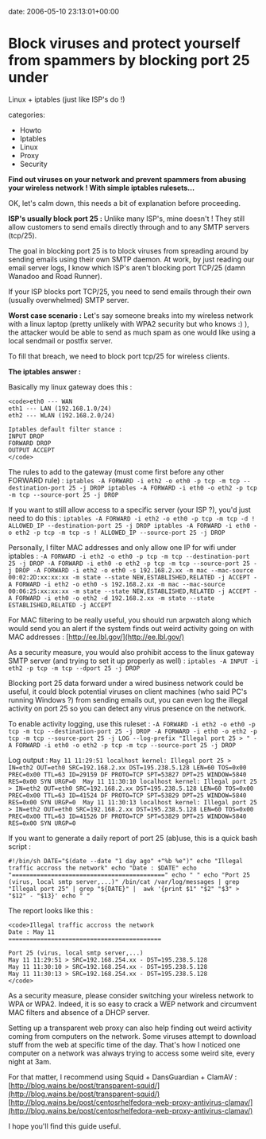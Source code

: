 


date: 2006-05-10 23:13:01+00:00


# Block viruses and protect yourself from spammers by blocking port 25 under
  Linux + iptables (just like ISP's do !)

categories:
- Howto
- Iptables
- Linux
- Proxy
- Security


**Find out viruses on your network and prevent spammers from abusing your wireless network ! With simple iptables rulesets...**

OK, let's calm down, this needs a bit of explanation before proceeding.

**ISP's usually block port 25 :**
Unlike many ISP's, mine doesn't ! They still allow customers to send emails directly through and to any SMTP servers (tcp/25).

The goal in blocking port 25 is to block viruses from spreading around by sending emails using their own SMTP daemon.
At work, by just reading our email server logs, I know which ISP's aren't blocking port TCP/25  (damn Wanadoo and Road Runner).

If your ISP blocks port TCP/25, you need to send emails through their own (usually overwhelmed) SMTP server.

**Worst case scenario :**
Let's say someone breaks into my wireless network with a linux laptop (pretty unlikely with WPA2 security but who knows :) ), the attacker would be able to send as much spam as one would like using a local sendmail or postfix server.

To fill that breach, we need to block port tcp/25 for wireless clients.



**The iptables answer :**

Basically my linux gateway does this :

    
    <code>eth0 --- WAN
    eth1 --- LAN (192.168.1.0/24)
    eth2 --- WLAN (192.168.2.0/24)
    
    Iptables default filter stance :
    INPUT DROP
    FORWARD DROP
    OUTPUT ACCEPT
    </code>



The rules to add to the gateway (must come first before any other FORWARD rule) :
`iptables -A FORWARD -i eth2 -o eth0 -p tcp -m tcp --destination-port 25 -j DROP
iptables -A FORWARD -i eth0 -o eth2 -p tcp -m tcp --source-port 25 -j DROP`

If you want to still allow access to a specific server (your ISP ?), you'd just need to do this : 
`iptables -A FORWARD -i eth2 -o eth0 -p tcp -m tcp -d ! ALLOWED_IP --destination-port 25 -j DROP
iptables -A FORWARD -i eth0 -o eth2 -p tcp -m tcp -s ! ALLOWED_IP --source-port 25 -j DROP`

Personally, I filter MAC addresses and only allow one IP for wifi under iptables :
`-A FORWARD -i eth2 -o eth0 -p tcp -m tcp --destination-port 25 -j DROP
-A FORWARD -i eth0 -o eth2 -p tcp -m tcp --source-port 25 -j DROP
-A FORWARD -i eth2 -o eth0 -s 192.168.2.xx -m mac --mac-source 00:02:2D:xx:xx:xx -m state --state NEW,ESTABLISHED,RELATED -j ACCEPT
-A FORWARD -i eth2 -o eth0 -s 192.168.2.xx -m mac --mac-source 00:06:25:xx:xx:xx -m state --state NEW,ESTABLISHED,RELATED -j ACCEPT
-A FORWARD -i eth0 -o eth2 -d 192.168.2.xx -m state --state ESTABLISHED,RELATED -j ACCEPT`

For MAC filtering to be really useful, you should run arpwatch along which would send you an alert if the system finds out weird activity going on with MAC addresses : [http://ee.lbl.gov/](http://ee.lbl.gov/)

As a security measure, you would also prohibit access to the linux gateway SMTP server (and trying to set it up properly as well) :
`iptables -A INPUT -i eth2 -p tcp -m tcp --dport 25 -j DROP`

Blocking port 25 data forward under a wired business network could be useful, it could block potential viruses on client machines (who said PC's running Windows ?) from sending emails out, you can even log the illegal activity on port 25 so you can detect any virus presence on the network.

To enable activity logging, use this ruleset :
`-A FORWARD -i eth2 -o eth0 -p tcp -m tcp --destination-port 25 -j DROP
-A FORWARD -i eth0 -o eth2 -p tcp -m tcp --source-port 25 -j LOG --log-prefix "Illegal port 25 > "
-A FORWARD -i eth0 -o eth2 -p tcp -m tcp --source-port 25 -j DROP`

Log output :
`May 11 11:29:51 localhost kernel: Illegal port 25 > IN=eth2 OUT=eth0 SRC=192.168.2.xx DST=195.238.5.128 LEN=60 TOS=0x00 PREC=0x00 TTL=63 ID=29159 DF PROTO=TCP SPT=53827 DPT=25 WINDOW=5840 RES=0x00 SYN URGP=0 
May 11 11:30:10 localhost kernel: Illegal port 25 > IN=eth2 OUT=eth0 SRC=192.168.2.xx DST=195.238.5.128 LEN=60 TOS=0x00 PREC=0x00 TTL=63 ID=41524 DF PROTO=TCP SPT=53829 DPT=25 WINDOW=5840 RES=0x00 SYN URGP=0 
May 11 11:30:13 localhost kernel: Illegal port 25 > IN=eth2 OUT=eth0 SRC=192.168.2.xx DST=195.238.5.128 LEN=60 TOS=0x00 PREC=0x00 TTL=63 ID=41526 DF PROTO=TCP SPT=53829 DPT=25 WINDOW=5840 RES=0x00 SYN URGP=0 `

If you want to generate a daily report of port 25 (ab)use, this is a quick bash script : 

`#!/bin/sh
DATE="$(date --date "1 day ago" +"%b %e")"
echo "Illegal traffic accross the network"
echo "Date : $DATE"
echo "==========================================="
echo " "
echo "Port 25 (virus, local smtp server,...)"
/bin/cat /var/log/messages | grep "Illegal port 25" | grep "${DATE}" | 
awk '{print $1" "$2" "$3" > "$12" - "$13}'
echo " "
`

The report looks like this :



    
    <code>Illegal traffic accross the network
    Date : May 11
    ===========================================
     
    Port 25 (virus, local smtp server,...)
    May 11 11:29:51 > SRC=192.168.254.xx - DST=195.238.5.128
    May 11 11:30:10 > SRC=192.168.254.xx - DST=195.238.5.128
    May 11 11:30:13 > SRC=192.168.254.xx - DST=195.238.5.128
    </code>



As a security measure, please consider switching your wireless network to WPA or WPA2.
Indeed, it is so easy to crack a WEP network and circumvent MAC filters and absence of a DHCP server.

Setting up a transparent web proxy can also help finding out weird activity coming from computers on the network. Some viruses attempt to download stuff from the web at specific time of the day. That's how I noticed one computer on a network was always trying to access some weird site, every night at 3am. 

For that matter, I recommend using Squid + DansGuardian + ClamAV :
[http://blog.wains.be/post/transparent-squid/](http://blog.wains.be/post/transparent-squid/)
[http://blog.wains.be/post/centosrhelfedora-web-proxy-antivirus-clamav/](http://blog.wains.be/post/centosrhelfedora-web-proxy-antivirus-clamav/)

I hope you'll find this guide useful.
